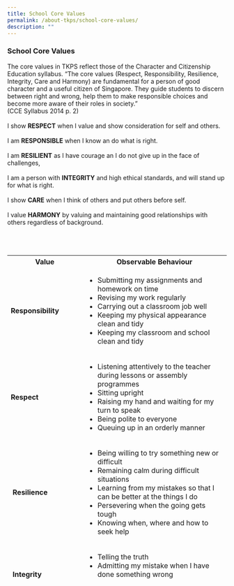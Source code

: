 ```yaml
---
title: School Core Values
permalink: /about-tkps/school-core-values/
description: ""
---
```

### **School Core Values**
The core values in TKPS reflect those of the Character and Citizenship Education syllabus. “The core values (Respect, Responsibility, Resilience, Integrity, Care and Harmony) are fundamental for a person of good character and a useful citizen of Singapore. They guide students to discern between right and wrong, help them to make responsible choices and become more aware of their roles in society.”<br>(CCE Syllabus 2014 p. 2)
<br><br>
I show **RESPECT** when I value and show consideration for self and others.
<br><br>
I am **RESPONSIBLE** when I know an do what is right.
<br><br>
I am **RESILIENT** as I have courage an I do not give up in the face of challenges,
<br><br>
I am a person with **INTEGRITY** and high ethical standards, and will stand up for what is right.
<br><br>
I show **CARE** when I think of others and put others before self.
<br><br>
I value **HARMONY** by valuing and maintaining good relationships with others regardless of background.
<br><br><br><br>
<table class="ive_eobj_center iveo_table ives_tab_blue" style="width: 100%; height: 744px;">
<tbody>
<tr>
<th style="width: 233px;">Value
</th>
<th style="width: 639px;">Observable Behaviour
</th>
</tr>
<tr>
<td style="width: 60px;"><b>Responsibility
</b>
</td>
<td style="text-align: left; width: 60px;">
<ul>
<li>Submitting my assignments and homework on time
</li>
<li>Revising my work regularly
</li>
<li>Carrying out a classroom job well
</li>
<li>Keeping my physical appearance clean and tidy
</li>
<li>Keeping my classroom and school clean and tidy
</li>
</ul>
</td>
</tr>
<tr>
<td style="width: 60px;"><b>Respect
</b>
</td>
<td style="text-align: left; width: 60px;">
<div>
<ul>
<li>Listening attentively to the teacher during lessons or assembly programmes
</li>
<li>Sitting upright
</li>
<li>Raising my hand and waiting for my turn to speak
</li>
<li>Being polite to everyone
</li>
<li>Queuing up in an orderly manner
</li>
</ul>
</div>
</td>
</tr>
<tr>
<td>&nbsp;<b>Resilience
</b>
</td>
<td style="text-align: left;">
<ul>
<li>Being willing to try something new or difficult
</li>
<li>Remaining calm during difficult situations
</li>
<li>Learning from my mistakes so that I can be better at the things I do
</li>
<li>Persevering when the going gets tough
</li>
<li>Knowing when, where and how to seek help
</li>
</ul>
</td>
</tr>
<tr>
<td>&nbsp;<b>Integrity
</b>
</td>
<td style="text-align: left;">
<ul>
<li>Telling the truth
</li>
<li>Admitting my mistake when I have done something wrong
</li>
<li>Standing up for what is right even when it is difficult to do so
</li>
</ul>
</td>
</tr>
<tr>
<td>&nbsp;<b>Care
</b>
</td>
<td style="text-align: left;">
<ul>
<li>Walking quietly when moving from place to place in school
</li>
<li>Treating school books and equipment with care
</li>
<li>Helping classmates and school staff
</li>
<li>Taking initiative to offer help to others
</li>
</ul>
</td>
</tr>
<tr>
<td>&nbsp;<b>Harmony</b><br>
</td>
<td style="text-align: left;">
<ul>
<li>Appreciating ideas and contributions from others
</li>
<li>Working well in teams
</li>
<li>Sharing resources and equipment with classmates
</li>
</ul>
</td>
</tr>
</tbody>
</table><br>